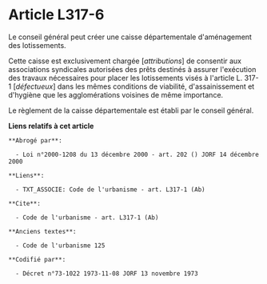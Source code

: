 # Article L317-6

Le conseil général peut créer une caisse départementale d'aménagement des lotissements.

Cette caisse est exclusivement chargée [*attributions*] de consentir aux associations syndicales autorisées des prêts
destinés à assurer l'exécution des travaux nécessaires pour placer les lotissements visés à l'article L. 317-1 [*défectueux*]
dans les mêmes conditions de viabilité, d'assainissement et d'hygiène que les agglomérations voisines de même importance.

Le règlement de la caisse départementale est établi par le conseil général.

**Liens relatifs à cet article**

	**Abrogé par**:

	  - Loi n°2000-1208 du 13 décembre 2000 - art. 202 () JORF 14 décembre 2000

	**Liens**:

	  - TXT_ASSOCIE: Code de l'urbanisme - art. L317-1 (Ab)

	**Cite**:

	  - Code de l'urbanisme - art. L317-1 (Ab)

	**Anciens textes**:

	  - Code de l'urbanisme 125

	**Codifié par**:

	  - Décret n°73-1022 1973-11-08 JORF 13 novembre 1973
